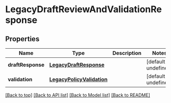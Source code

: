 # LegacyDraftReviewAndValidationResponse

## Properties

|Name | Type | Description | Notes|
|------------ | ------------- | ------------- | -------------|
|**draftResponse** | [**LegacyDraftResponse**](LegacyDraftResponse.md) |  | [default to undefined]|
|**validation** | [**LegacyPolicyValidation**](LegacyPolicyValidation.md) |  | [default to undefined]|




[[Back to top]](#) [[Back to API list]](../../README.md#documentation-for-api-endpoints) [[Back to Model list]](../../README.md#documentation-for-models) [[Back to README]](../../README.md)
